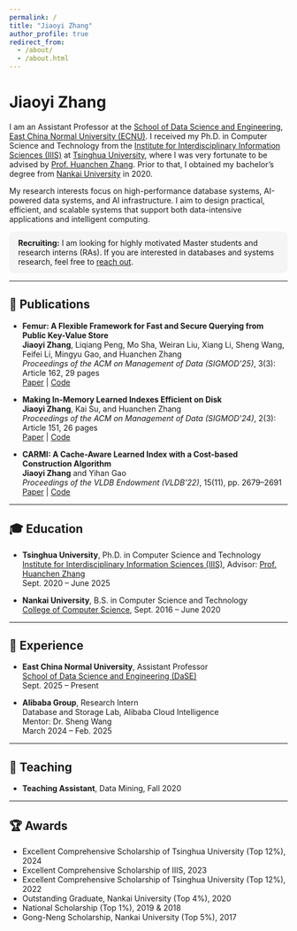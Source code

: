 ```yaml
---
permalink: /
title: "Jiaoyi Zhang"
author_profile: true
redirect_from: 
  - /about/
  - /about.html
---
```


# Jiaoyi Zhang

I am an Assistant Professor at the [School of Data Science and Engineering](https://dase.ecnu.edu.cn/), [East China Normal University (ECNU)](https://www.ecnu.edu.cn/). I received my Ph.D. in Computer Science and Technology from the [Institute for Interdisciplinary Information Sciences (IIIS)](https://iiis.tsinghua.edu.cn/en/) at [Tsinghua University](https://www.tsinghua.edu.cn/en/), where I was very fortunate to be advised by [Prof. Huanchen Zhang](https://people.iiis.tsinghua.edu.cn/~huanchen/). Prior to that, I obtained my bachelor’s degree from [Nankai University](https://en.nankai.edu.cn/) in 2020.

My research interests focus on high-performance database systems, AI-powered data systems, and AI infrastructure. I aim to design practical, efficient, and scalable systems that support both data-intensive applications and intelligent computing.


<div style="background-color:#f5f5f5; padding:12px 16px; border-radius:8px; margin:12px 0;">
<strong>Recruiting:</strong> I am looking for highly motivated Master students and research interns (RAs).  
If you are interested in databases and systems research, feel free to <a href="jyzhang@dase.ecnu.edu.cn">reach out</a>.
</div>

---

## 📄 Publications

- **Femur: A Flexible Framework for Fast and Secure Querying from Public Key-Value Store**  
**Jiaoyi Zhang**, Liqiang Peng, Mo Sha, Weiran Liu, Xiang Li, Sheng Wang, Feifei Li, Mingyu Gao, and Huanchen Zhang  
*Proceedings of the ACM on Management of Data (SIGMOD'25)*, 3(3): Article 162, 29 pages  
[Paper](https://doi.org/10.1145/3725299) | [Code](https://github.com/alibaba-edu/mpc4j)

- **Making In-Memory Learned Indexes Efficient on Disk**  
**Jiaoyi Zhang**, Kai Su, and Huanchen Zhang  
*Proceedings of the ACM on Management of Data (SIGMOD'24)*, 2(3): Article 151, 26 pages  
[Paper](https://dl.acm.org/doi/10.1145/3654954) | [Code](https://github.com/JiaoyiZhang/Efficient-Disk-Learned-Index)

- **CARMI: A Cache-Aware Learned Index with a Cost-based Construction Algorithm**  
**Jiaoyi Zhang** and Yihan Gao  
*Proceedings of the VLDB Endowment (VLDB'22)*, 15(11), pp. 2679–2691  
[Paper](https://www.vldb.org/pvldb/vol15/p2679-gao.pdf) | [Code](https://github.com/JiaoyiZhang/CARMI)

---

## 🎓 Education

- **Tsinghua University**, Ph.D. in Computer Science and Technology  
[Institute for Interdisciplinary Information Sciences (IIIS)](https://iiis.tsinghua.edu.cn/en/), Advisor: [Prof. Huanchen Zhang](https://people.iiis.tsinghua.edu.cn/~huanchen/)  
Sept. 2020 – June 2025  

- **Nankai University**, B.S. in Computer Science and Technology  
[College of Computer Science](https://encc.nankai.edu.cn/), Sept. 2016 – June 2020  

---

## 💼 Experience

- **East China Normal University**, Assistant Professor  
[School of Data Science and Engineering (DaSE)](https://dase.ecnu.edu.cn/daseeng/)  
Sept. 2025 – Present 

- **Alibaba Group**, Research Intern  
Database and Storage Lab, Alibaba Cloud Intelligence  
Mentor: Dr. Sheng Wang  
March 2024 – Feb. 2025

---

## 🏫 Teaching

- **Teaching Assistant**, Data Mining, Fall 2020  

---

## 🏆 Awards

- Excellent Comprehensive Scholarship of Tsinghua University (Top 12%), 2024  
- Excellent Comprehensive Scholarship of IIIS, 2023  
- Excellent Comprehensive Scholarship of Tsinghua University (Top 12%), 2022  
- Outstanding Graduate, Nankai University (Top 4%), 2020  
- National Scholarship (Top 1%), 2019 & 2018  
- Gong-Neng Scholarship, Nankai University (Top 5%), 2017  
